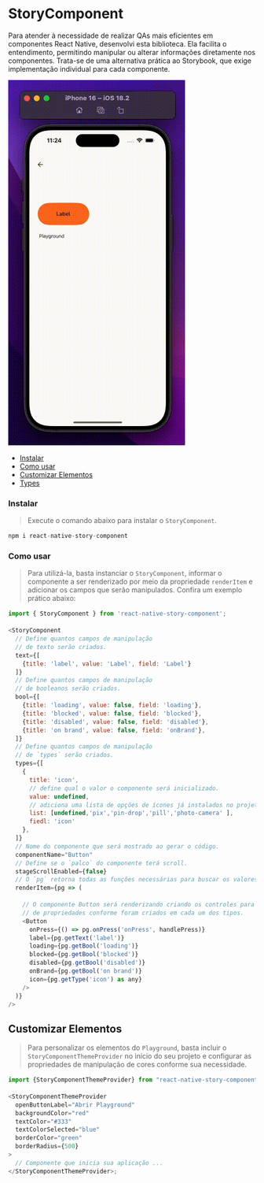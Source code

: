 # StoryComponent

Para atender à necessidade de realizar QAs mais eficientes em componentes React Native, desenvolvi esta biblioteca. Ela facilita o entendimento, permitindo manipular ou alterar informações diretamente nos componentes. Trata-se de uma alternativa prática ao Storybook, que exige implementação individual para cada componente.

![<alt-text>](./src/docfiles/storycomponent.gif)

- [Instalar](#instalar)
- [Como usar](#como-usar)
- [Customizar Elementos](#customizar-elementos)
- [Types](./TYPES.md)

### Instalar

> Execute o comando abaixo para instalar o `StoryComponent`.

```js
npm i react-native-story-component
```

### Como usar

> Para utilizá-la, basta instanciar o `StoryComponent`, informar o componente a ser renderizado por meio da propriedade `renderItem` e adicionar os campos que serão manipulados. Confira um exemplo prático abaixo:

```js
import { StoryComponent } from 'react-native-story-component';

<StoryComponent
  // Define quantos campos de manipulação
  // de texto serão criados.
  text={[
    {title: 'label', value: 'Label', field: 'Label'}
  ]}
  // Define quantos campos de manipulação
  // de booleanos serão criados.
  bool={[
    {title: 'loading', value: false, field: 'loading'},
    {title: 'blocked', value: false, field: 'blocked'},
    {title: 'disabled', value: false, field: 'disabled'},
    {title: 'on brand', value: false, field: 'onBrand'},
  ]}
  // Define quantos campos de manipulação
  // de `types` serão criados.
  types={[
    {
      title: 'icon',
      // define qual o valor o componente será inicializado.
      value: undefined,
      // adiciona uma lista de opções de ícones já instalados no projeto.
      list: [undefined,'pix','pin-drop','pill','photo-camera' ],
      fiedl: 'icon'
    },
  ]}
  // Nome do componente que será mostrado ao gerar o código.
  componentName="Button"
  // Define se o `palco` do componente terá scroll.
  stageScrollEnabled={false}
  // O `pg` retorna todas as funções necessárias para buscar os valores definidos no playground. Veja as opções disponíveis [aqui](#iplaygroundcontextprops).
  renderItem={pg => (

    // O componente Button será renderizando criando os controles para manipulaçãp.
    // de propriedades conforme foram criados em cada um dos tipos.
    <Button
      onPress={() => pg.onPress('onPress', handlePress)}
      label={pg.getText('label')}
      loading={pg.getBool('loading')}
      blocked={pg.getBool('blocked')}
      disabled={pg.getBool('disabled')}
      onBrand={pg.getBool('on brand')}
      icon={pg.getType('icon') as any}
    />
  )}
/>
```

## Customizar Elementos

> Para personalizar os elementos do `Playground`, basta incluir o `StoryComponentThemeProvider` no início do seu projeto e configurar as propriedades de manipulação de cores conforme sua necessidade.

```js
import {StoryComponentThemeProvider} from "react-native-story-component";

<StoryComponentThemeProvider
  openButtonLabel="Abrir Playground"
  backgroundColor="red"
  textColor="#333"
  textColorSelected="blue"
  borderColor="green"
  borderRadius={500}
>
  // Componente que inicia sua aplicação ...
</StoryComponentThemeProvider>;
```
